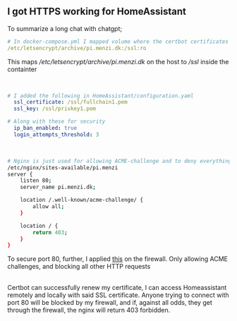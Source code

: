 ## I got HTTPS working for HomeAssistant
 
To summarize a long chat with chatgpt; 


```yml
# In docker-compose.yml I mapped volume where the certbot certificates are:
/etc/letsencrypt/archive/pi.menzi.dk:/ssl:ro
```
This maps */etc/letsencrypt/archive/pi.menzi.dk* on the host to */ssl* inside the containter

<br>

```yml
# I added the following in HomeAssistant/configuration.yaml
  ssl_certificate: /ssl/fullchain1.pem
  ssl_key: /ssl/privkey1.pem

# Along with these for security
  ip_ban_enabled: true
  login_attempts_threshold: 3
```

<br>

```sh
# Nginx is just used for allowing ACME-challenge and to deny everything else:
/etc/nginx/sites-available/pi.menzi
server {
    listen 80;
    server_name pi.menzi.dk;

    location /.well-known/acme-challenge/ {
        allow all;
    }

    location / {
        return 403;
    }
}
```
To secure port 80, further, I applied [this](https://community.fortinet.com/t5/FortiGate/Technical-Tip-How-to-allow-Let-s-Encrypt-traffic-through-the/ta-p/334464) on the firewall. Only allowing ACME challenges, and blocking all other HTTP requests

<br>
Certbot can successfully renew my certificate, I can access Homeassistant remotely and locally with said SSL certificate. Anyone trying to connect with port 80 will be blocked by my firewall, and if, against all odds, they get through the firewall, the nginx will return 403 forbidden.